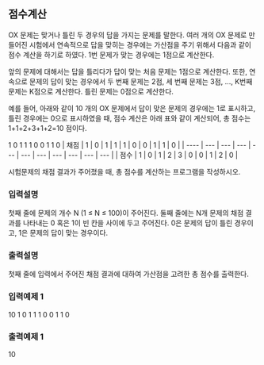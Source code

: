 ## 점수계산

OX 문제는 맞거나 틀린 두 경우의 답을 가지는 문제를 말한다.
여러 개의 OX 문제로 만들어진 시험에서 연속적으로 답을 맞히는 경우에는 가산점을 주기 위해서 다음과 같이 점수 계산을 하기로 하였다.
1번 문제가 맞는 경우에는 1점으로 계산한다.

앞의 문제에 대해서는 답을 틀리다가 답이 맞는 처음 문제는 1점으로 계산한다.
또한, 연속으로 문제의 답이 맞는 경우에서 두 번째 문제는 2점, 세 번째 문제는 3점, ..., K번째 문제는 K점으로 계산한다.
틀린 문제는 0점으로 계산한다.

예를 들어, 아래와 같이 10 개의 OX 문제에서 답이 맞은 문제의 경우에는 1로 표시하고,
틀린 경우에는 0으로 표시하였을 때, 점수 계산은 아래 표와 같이 계산되어,
총 점수는 1+1+2+3+1+2=10 점이다.

1 0 1 1 1 0 0 1 1 0
| 채점 | 1 | 0 | 1 | 1 | 1 | 0 | 0 | 1 | 1 | 0 |
| ---- | --- | --- | --- | --- | --- | --- | --- | --- | --- | --- |
| 점수 | 1 | 0 | 1 | 2 | 3 | 0 | 0 | 1 | 2 | 0 |

시험문제의 채점 결과가 주어졌을 때, 총 점수를 계산하는 프로그램을 작성하시오.

### 입력설명

첫째 줄에 문제의 개수 N (1 ≤ N ≤ 100)이 주어진다.
둘째 줄에는 N개 문제의 채점 결과를 나타내는 0 혹은 1이 빈 칸을 사이에 두고 주어진다.
0은 문제의 답이 틀린 경우이고, 1은 문제의 답이 맞는 경우이다.

### 출력설명

첫째 줄에 입력에서 주어진 채점 결과에 대하여 가산점을 고려한 총 점수를 출력한다.

### 입력예제 1

10
1 0 1 1 1 0 0 1 1 0

### 출력예제 1

10

